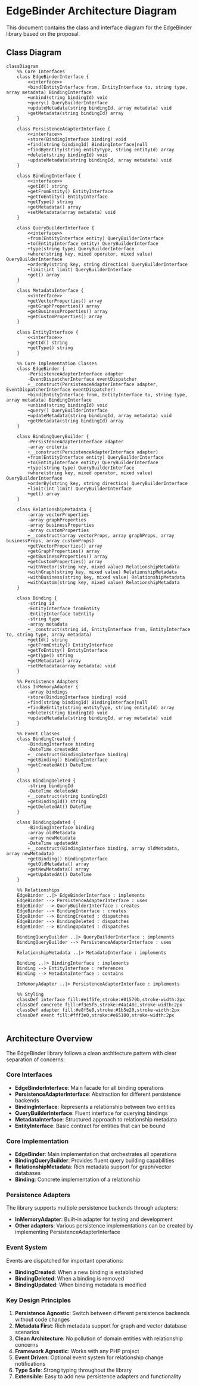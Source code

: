# EdgeBinder Architecture Diagram

This document contains the class and interface diagram for the EdgeBinder library based on the proposal.

## Class Diagram

```mermaid
classDiagram
    %% Core Interfaces
    class EdgeBinderInterface {
        <<interface>>
        +bind(EntityInterface from, EntityInterface to, string type, array metadata) BindingInterface
        +unbind(string bindingId) void
        +query() QueryBuilderInterface
        +updateMetadata(string bindingId, array metadata) void
        +getMetadata(string bindingId) array
    }

    class PersistenceAdapterInterface {
        <<interface>>
        +store(BindingInterface binding) void
        +find(string bindingId) BindingInterface|null
        +findByEntity(string entityType, string entityId) array
        +delete(string bindingId) void
        +updateMetadata(string bindingId, array metadata) void
    }

    class BindingInterface {
        <<interface>>
        +getId() string
        +getFromEntity() EntityInterface
        +getToEntity() EntityInterface
        +getType() string
        +getMetadata() array
        +setMetadata(array metadata) void
    }

    class QueryBuilderInterface {
        <<interface>>
        +from(EntityInterface entity) QueryBuilderInterface
        +to(EntityInterface entity) QueryBuilderInterface
        +type(string type) QueryBuilderInterface
        +where(string key, mixed operator, mixed value) QueryBuilderInterface
        +orderBy(string key, string direction) QueryBuilderInterface
        +limit(int limit) QueryBuilderInterface
        +get() array
    }

    class MetadataInterface {
        <<interface>>
        +getVectorProperties() array
        +getGraphProperties() array
        +getBusinessProperties() array
        +getCustomProperties() array
    }

    class EntityInterface {
        <<interface>>
        +getId() string
        +getType() string
    }

    %% Core Implementation Classes
    class EdgeBinder {
        -PersistenceAdapterInterface adapter
        -EventDispatcherInterface eventDispatcher
        +__construct(PersistenceAdapterInterface adapter, EventDispatcherInterface eventDispatcher)
        +bind(EntityInterface from, EntityInterface to, string type, array metadata) BindingInterface
        +unbind(string bindingId) void
        +query() QueryBuilderInterface
        +updateMetadata(string bindingId, array metadata) void
        +getMetadata(string bindingId) array
    }

    class BindingQueryBuilder {
        -PersistenceAdapterInterface adapter
        -array criteria
        +__construct(PersistenceAdapterInterface adapter)
        +from(EntityInterface entity) QueryBuilderInterface
        +to(EntityInterface entity) QueryBuilderInterface
        +type(string type) QueryBuilderInterface
        +where(string key, mixed operator, mixed value) QueryBuilderInterface
        +orderBy(string key, string direction) QueryBuilderInterface
        +limit(int limit) QueryBuilderInterface
        +get() array
    }

    class RelationshipMetadata {
        -array vectorProperties
        -array graphProperties
        -array businessProperties
        -array customProperties
        +__construct(array vectorProps, array graphProps, array businessProps, array customProps)
        +getVectorProperties() array
        +getGraphProperties() array
        +getBusinessProperties() array
        +getCustomProperties() array
        +withVector(string key, mixed value) RelationshipMetadata
        +withGraph(string key, mixed value) RelationshipMetadata
        +withBusiness(string key, mixed value) RelationshipMetadata
        +withCustom(string key, mixed value) RelationshipMetadata
    }

    class Binding {
        -string id
        -EntityInterface fromEntity
        -EntityInterface toEntity
        -string type
        -array metadata
        +__construct(string id, EntityInterface from, EntityInterface to, string type, array metadata)
        +getId() string
        +getFromEntity() EntityInterface
        +getToEntity() EntityInterface
        +getType() string
        +getMetadata() array
        +setMetadata(array metadata) void
    }

    %% Persistence Adapters
    class InMemoryAdapter {
        -array bindings
        +store(BindingInterface binding) void
        +find(string bindingId) BindingInterface|null
        +findByEntity(string entityType, string entityId) array
        +delete(string bindingId) void
        +updateMetadata(string bindingId, array metadata) void
    }

    %% Event Classes
    class BindingCreated {
        -BindingInterface binding
        -DateTime createdAt
        +__construct(BindingInterface binding)
        +getBinding() BindingInterface
        +getCreatedAt() DateTime
    }

    class BindingDeleted {
        -string bindingId
        -DateTime deletedAt
        +__construct(string bindingId)
        +getBindingId() string
        +getDeletedAt() DateTime
    }

    class BindingUpdated {
        -BindingInterface binding
        -array oldMetadata
        -array newMetadata
        -DateTime updatedAt
        +__construct(BindingInterface binding, array oldMetadata, array newMetadata)
        +getBinding() BindingInterface
        +getOldMetadata() array
        +getNewMetadata() array
        +getUpdatedAt() DateTime
    }

    %% Relationships
    EdgeBinder ..|> EdgeBinderInterface : implements
    EdgeBinder --> PersistenceAdapterInterface : uses
    EdgeBinder --> QueryBuilderInterface : creates
    EdgeBinder --> BindingInterface : creates
    EdgeBinder --> BindingCreated : dispatches
    EdgeBinder --> BindingDeleted : dispatches
    EdgeBinder --> BindingUpdated : dispatches

    BindingQueryBuilder ..|> QueryBuilderInterface : implements
    BindingQueryBuilder --> PersistenceAdapterInterface : uses

    RelationshipMetadata ..|> MetadataInterface : implements
    
    Binding ..|> BindingInterface : implements
    Binding --> EntityInterface : references
    Binding --> MetadataInterface : contains

    InMemoryAdapter ..|> PersistenceAdapterInterface : implements

    %% Styling
    classDef interface fill:#e1f5fe,stroke:#01579b,stroke-width:2px
    classDef concrete fill:#f3e5f5,stroke:#4a148c,stroke-width:2px
    classDef adapter fill:#e8f5e8,stroke:#1b5e20,stroke-width:2px
    classDef event fill:#fff3e0,stroke:#e65100,stroke-width:2px


```

## Architecture Overview

The EdgeBinder library follows a clean architecture pattern with clear separation of concerns:

### Core Interfaces
- **EdgeBinderInterface**: Main facade for all binding operations
- **PersistenceAdapterInterface**: Abstraction for different persistence backends
- **BindingInterface**: Represents a relationship between two entities
- **QueryBuilderInterface**: Fluent interface for querying bindings
- **MetadataInterface**: Structured approach to relationship metadata
- **EntityInterface**: Basic contract for entities that can be bound

### Core Implementation
- **EdgeBinder**: Main implementation that orchestrates all operations
- **BindingQueryBuilder**: Provides fluent query building capabilities
- **RelationshipMetadata**: Rich metadata support for graph/vector databases
- **Binding**: Concrete implementation of a relationship

### Persistence Adapters
The library supports multiple persistence backends through adapters:
- **InMemoryAdapter**: Built-in adapter for testing and development
- **Other adapters**: Various persistence implementations can be created by implementing PersistenceAdapterInterface

### Event System
Events are dispatched for important operations:
- **BindingCreated**: When a new binding is established
- **BindingDeleted**: When a binding is removed
- **BindingUpdated**: When binding metadata is modified

### Key Design Principles

1. **Persistence Agnostic**: Switch between different persistence backends without code changes
2. **Metadata First**: Rich metadata support for graph and vector database scenarios
3. **Clean Architecture**: No pollution of domain entities with relationship concerns
4. **Framework Agnostic**: Works with any PHP project
5. **Event Driven**: Optional event system for relationship change notifications
6. **Type Safe**: Strong typing throughout the library
7. **Extensible**: Easy to add new persistence adapters and functionality
